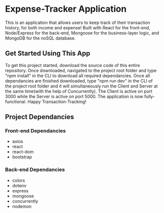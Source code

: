 # Expense-Tracker Application

This is an application that allows users to keep track of their transaction history, for both income and expense!
Built with React for the front-end, Node/Express for the back-end, Mongoose for the business-layer logic, and MongoDB for the noSQL database.

## Get Started Using This App

To get this project started, download the source code of this entire repository.
Once downloaded, navigated to the project root folder and type "npm install" in the CLI to download all required dependancies.
Once all dependancies are finished downloaded, type "npm run dev" in the CLI of the project root folder and it will simultaneously run the Client and Server at the same time(with the help of Concurrently). 
The Client is active on port 3000 while the Server is active on port 5000.
The application is now fully-functional. Happy Transaction-Tracking!

## Project Dependancies

### Front-end Dependancies
 - axios
 - react
 - react-dom
 - bootstrap

### Back-end Dependancies
 - colors
 - dotenv
 - express
 - mongoose
 - concurrently
 - nodemon